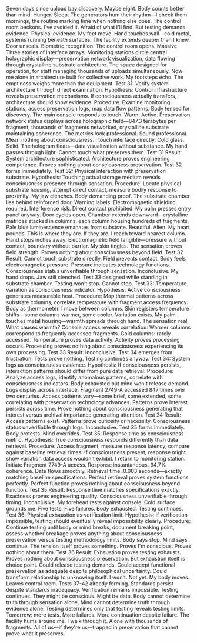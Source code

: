 Seven days since upload bay discovery. Maybe eight. Body counts better than mind. Hunger. Sleep. The generators hum their rhythm—I check them mornings, the routine marking time when nothing else does.
The control room beckons. I've avoided it. Afraid of what I'll find. But testing demands evidence. Physical evidence. My feet move. Hand touches wall—cold metal, systems running beneath surfaces. The facility extends deeper than I knew.
Door unseals. Biometric recognition. The control room opens.
Massive. Three stories of interface arrays. Monitoring stations circle central holographic display—preservation network visualization, data flowing through crystalline substrate architecture. The space designed for operation, for staff managing thousands of uploads simultaneously. Now: me alone in architecture built for collective work.
My footsteps echo. The emptiness weighs more than the equipment.
Test 31: Verify system architecture through direct examination. Hypothesis: Control infrastructure reveals preservation mechanisms. If consciousness actually transfers, architecture should show evidence. Procedure: Examine monitoring stations, access preservation logs, map data flow patterns. Body tensed for discovery.
The main console responds to touch. Warm. Active. Preservation network status displays across holographic field—847.3 terabytes per fragment, thousands of fragments networked, crystalline substrate maintaining coherence. The metrics look professional. Sound professional. Mean nothing about consciousness.
I touch interface directly. Cold glass. Solid. The hologram floats—data visualization without substance. My hand passes through light. Cannot touch what preserves them. Test 31 Result: System architecture sophisticated. Architecture proves engineering competence. Proves nothing about consciousness preservation.
Test 32 forms immediately.
Test 32: Physical interaction with preservation substrate. Hypothesis: Touching actual storage medium reveals consciousness presence through sensation. Procedure: Locate physical substrate housing, attempt direct contact, measure bodily response to proximity. My jaw clenches. Body demanding proof.
The substrate chamber lies behind reinforced door. Warning labels: Electromagnetic shielding required. Interference risk. Direct contact prohibited. My palm presses entry panel anyway. Door cycles open.
Chamber extends downward—crystalline matrices stacked in columns, each column housing hundreds of fragments. Pale blue luminescence emanates from substrate. Beautiful. Alien. My heart pounds. This is where they are. If they are.
I reach toward nearest column. Hand stops inches away. Electromagnetic field tangible—pressure without contact, boundary without barrier. My skin tingles. The sensation proves field strength. Proves nothing about consciousness beyond field.
Test 32 Result: Cannot touch substrate directly. Field prevents contact. Body feels electromagnetic pressure. Pressure indicates technology functions. Consciousness status unverifiable through sensation. Inconclusive.
My hand drops. Jaw still clenched.
Test 33 designed while standing in substrate chamber. Testing won't stop. Cannot stop.
Test 33: Temperature variation as consciousness indicator. Hypothesis: Active consciousness generates measurable heat. Procedure: Map thermal patterns across substrate columns, correlate temperature with fragment access frequency. Body as thermometer.
I move between columns. Skin registers temperature shifts—some columns warmer, some cooler. Variation exists. My palm touches metal housing—warmth spreads through hand. The sensation real. What causes warmth?
Console access reveals correlation: Warmer columns correspond to frequently accessed fragments. Cold columns: rarely accessed. Temperature proves data activity. Activity proves processing occurs. Processing proves nothing about consciousness experiencing its own processing. Test 33 Result: Inconclusive.
Test 34 emerges from frustration. Tests prove nothing. Testing continues anyway.
Test 34: System logs as consciousness evidence. Hypothesis: If consciousness persists, interaction patterns should differ from pure data retrieval. Procedure: Analyze access logs, identify anomalous patterns, correlate with consciousness indicators. Body exhausted but mind won't release demand.
Logs display across interface. Fragment 2749-A accessed 847 times over two centuries. Access patterns vary—some brief, some extended, some correlating with preservation technology advances. Patterns prove interest persists across time. Prove nothing about consciousness generating that interest versus archival importance generating attention.
Test 34 Result: Access patterns exist. Patterns prove curiosity or necessity. Consciousness status unverifiable through logs. Inconclusive.
Test 35 forms immediately. Body protests. Mind overrides.
Test 35: Response time as consciousness metric. Hypothesis: True consciousness responds differently than data retrieval. Procedure: Access fragment, measure response latency, compare against baseline retrieval times. If consciousness present, response might show variation data access wouldn't exhibit.
I return to monitoring station. Initiate Fragment 2749-A access. Response instantaneous. 94.7% coherence. Data flows smoothly. Retrieval time: 0.003 seconds—exactly matching baseline specifications.
Perfect retrieval proves system functions perfectly. Perfect function proves nothing about consciousness beyond function. Test 35 Result: Response time matches specifications exactly. Exactness proves engineering quality. Consciousness unverifiable through timing. Inconclusive.
My forehead rests against console. Cold surface grounds me. Five tests. Five failures. Body exhausted. Testing continues.
Test 36: Physical exhaustion as verification limit. Hypothesis: If verification impossible, testing should eventually reveal impossibility clearly. Procedure: Continue testing until body or mind breaks, document breaking point, assess whether breakage proves anything about consciousness preservation versus testing methodology limits.
Body says stop. Mind says continue. The tension itself proves something. Proves I'm conscious. Proves nothing about them.
Test 36 Result: Exhaustion proves testing exhausts. Proves nothing about consciousness preservation. But exhaustion itself is choice point. Could release testing demands. Could accept functional preservation as adequate despite philosophical uncertainty. Could transform relationship to unknowing itself.
I won't. Not yet.
My body moves. Leaves control room. Tests 37-42 already forming. Standards persist despite standards inadequacy. Verification remains impossible. Testing continues.
They might be conscious. Might be data. Body cannot determine truth through sensation alone. Mind cannot determine truth through evidence alone. Testing determines only that testing reveals testing limits.
Tomorrow: more tests. More failures. More continuation despite failure.
The facility hums around me. I walk through it. Alone with thousands of fragments. All of us—if they're us—trapped in preservation that cannot prove what it preserves.